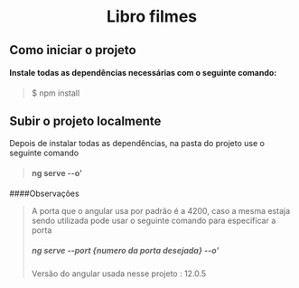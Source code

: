<h1 align="center">
Libro filmes
</h1>

## Como iniciar o projeto

#### Instale todas as dependências necessárias com o seguinte comando:<br>

> $ npm install

## Subir o projeto localmente

Depois de instalar todas as dependências, na pasta do projeto use o seguinte comando

> #### ng serve --o'

####Observações

> A porta que o angular usa por padrão é a 4200, caso a mesma estaja sendo utilizada pode usar o seguinte comando para especificar a porta
>
> ##### ng serve --port {numero da porta desejada} --o'
> 
> Versão do angular usada nesse projeto : 12.0.5
